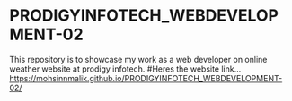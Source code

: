 # PRODIGYINFOTECH_WEBDEVELOPMENT-02
This repository is to showcase my work as a web developer on online weather website   at prodigy infotech.
#Heres the website link...
https://mohsinnmalik.github.io/PRODIGYINFOTECH_WEBDEVELOPMENT-02/
